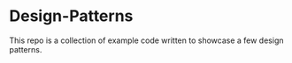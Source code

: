 # Design-Patterns
This repo is a collection of example code written to showcase a few design patterns.
